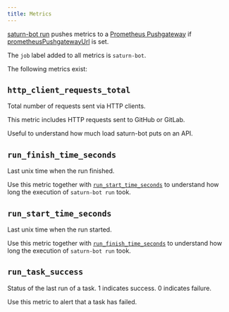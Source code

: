 ```yaml
---
title: Metrics
---
```


[saturn-bot run](../commands/run.md) pushes metrics
to a [Prometheus Pushgateway](https://github.com/prometheus/pushgateway)
if [prometheusPushgatewayUrl](../configuration.md#prometheuspushgatewayurl) is set.

The `job` label added to all metrics is `saturn-bot`.

The following metrics exist:

## `http_client_requests_total`

Total number of requests sent via HTTP clients.

This metric includes HTTP requests sent to GitHub or GitLab.

Useful to understand how much load saturn-bot puts on an API.

## `run_finish_time_seconds`

Last unix time when the run finished.

Use this metric together with [`run_start_time_seconds`](#run_start_time_seconds)
to understand how long the execution of `saturn-bot run` took.

## `run_start_time_seconds`

Last unix time when the run started.

Use this metric together with [`run_finish_time_seconds`](#run_finish_time_seconds)
to understand how long the execution of `saturn-bot run` took.

## `run_task_success`

Status of the last run of a task. 1 indicates success. 0 indicates failure.

Use this metric to alert that a task has failed.
